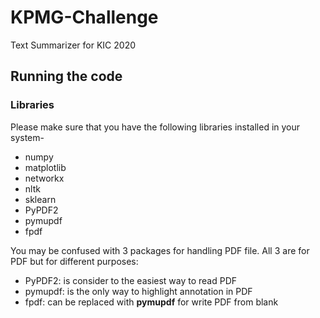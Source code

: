 # KPMG-Challenge
Text Summarizer for KIC 2020

## Running the code
### Libraries

Please make sure that you have the following libraries installed in your system-
- numpy
- matplotlib
- networkx
- nltk
- sklearn
- PyPDF2
- pymupdf
- fpdf

You may be confused with 3 packages for handling PDF file. All 3 are for PDF but for different purposes:
- PyPDF2: is consider to the easiest way to read PDF
- pymupdf: is the only way to highlight annotation in PDF
- fpdf: can be replaced with **pymupdf** for write PDF from blank